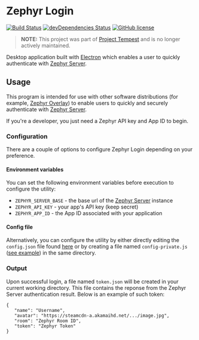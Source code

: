 Zephyr Login
============

[![Build Status](https://travis-ci.org/ZephyrVR/login.svg?branch=master)](https://travis-ci.org/ZephyrVR/login)
[![devDependencies Status](https://david-dm.org/ZephyrVR/login/dev-status.svg)](https://david-dm.org/ZephyrVR/login?type=dev)
[![GitHub license](https://img.shields.io/badge/license-MIT-blue.svg)](https://raw.githubusercontent.com/ZephyrVR/login/master/LICENSE)

> **NOTE:** This project was part of [Project Tempest](https://github.com/ZephyrVR/documents/blob/master/project-tempest.md) and is no longer actively maintained.

Desktop application built with [Electron](http://electron.atom.io) which enables a user to quickly authenticate with [Zephyr Server](https://github.com/ZephyrVR/server).

## Usage
This program is intended for use with other software distributions (for example, [Zephyr Overlay](https://github.com/ZephyrVR/overlay)) to enable users to quickly and securely authenticate with [Zephyr Server](https://github.com/ZephyrVR/server).

If you're a developer, you just need a Zephyr API key and App ID to begin.

### Configuration
There are a couple of options to configure Zephyr Login depending on your preference.

#### Environment variables
You can set the following environment variables before execution to configure the utility:

 * `ZEPHYR_SERVER_BASE` - the base url of the [Zephyr Server](https://github.com/ZephyrVR/server) instance
 * `ZEPHYR_API_KEY` - your app's API key (keep secret)
 * `ZEPHYR_APP_ID` - the App ID associated with your application


#### Config file
Alternatively, you can configure the utility by either directly editing the `config.json` file found [here](https://github.com/ZephyrVR/login/blob/master/app/res/js/config.js) or by creating a file named `config-private.js` ([see example](https://gist.github.com/ThomasGaubert/17a0b0387ec1dc4081e44284ae679472)) in the same directory.

### Output
Upon successful login, a file named `token.json` will be created in your current working directory. This file contains the reponse from the Zephyr Server authentication result. Below is an example of such token:

```
{
   "name": "Username",
   "avatar": "https://steamcdn-a.akamaihd.net/.../image.jpg",
   "room": "Zephyr Room ID",
   "token": "Zephyr Token"
}
```
